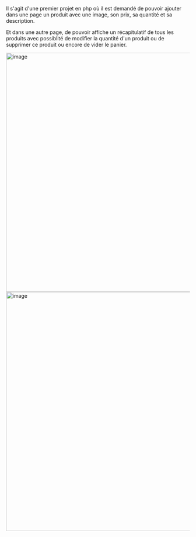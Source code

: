 Il s'agit d'une premier projet en php où il est demandé de pouvoir ajouter dans une page un produit avec une image, son prix, sa quantité et sa description.

Et dans une autre page, de pouvoir affiche un récapitulatif de tous les produits avec possiblité de modifier la quantité d'un produit ou de supprimer ce produit ou encore de vider le panier.

<img width="654" alt="image" src="https://github.com/Mzk-Ali/Project_0__Appli_Ali_M/assets/161448982/19d1b16b-49cf-4caf-931e-b977efe6ca35">


<img width="654" alt="image" src="https://github.com/Mzk-Ali/Project_0__Appli_Ali_M/assets/161448982/f07ec62a-4331-469f-9daf-44c3871c1f26">

